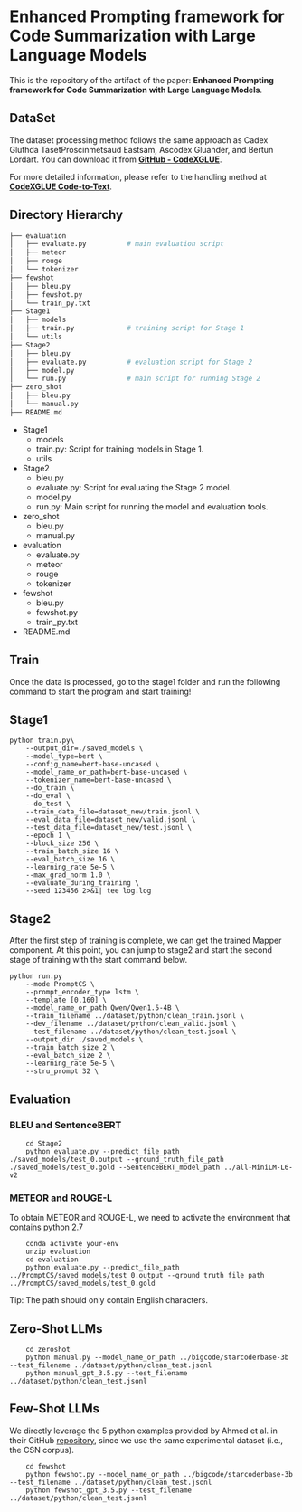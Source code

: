 # Enhanced Prompting framework for Code Summarization with Large Language Models

This is the repository of the artifact of the paper: **Enhanced Prompting framework for Code Summarization with Large Language Models**.

## DataSet

The dataset processing method follows the same approach as Cadex Gluthda TasetProscinmetsaud Eastsam, Ascodex Gluander, and Bertun Lordart. You can download it from **[GitHub - CodeXGLUE](https://github.com/microsoft/CodeXGLUE)**.  

For more detailed information, please refer to the handling method at **[CodeXGLUE Code-to-Text](https://github.com/microsoft/CodeXGLUE/tree/main/Code-Text/code-to-text)**. 

## Directory Hierarchy
```bash
├── evaluation
│   ├── evaluate.py          # main evaluation script
│   ├── meteor
│   ├── rouge
│   └── tokenizer
├── fewshot
│   ├── bleu.py
│   ├── fewshot.py
│   └── train_py.txt
├── Stage1
│   ├── models
│   ├── train.py             # training script for Stage 1
│   └── utils
├── Stage2
│   ├── bleu.py
│   ├── evaluate.py          # evaluation script for Stage 2
│   ├── model.py
│   └── run.py               # main script for running Stage 2
├── zero_shot
│   ├── bleu.py
│   └── manual.py
├── README.md
```
- Stage1
  - models
  - train.py: Script for training models in Stage 1.
  - utils
- Stage2
  - bleu.py
  - evaluate.py: Script for evaluating the Stage 2 model.
  - model.py
  - run.py: Main script for running the model and evaluation tools.
- zero_shot
  - bleu.py
  - manual.py
- evaluation
  - evaluate.py
  - meteor
  - rouge
  - tokenizer
- fewshot
  - bleu.py
  - fewshot.py
  - train_py.txt
- README.md

## Train
Once the data is processed, go to the stage1 folder and run the following command to start the program and start training!


## Stage1
```
python train.py\
    --output_dir=./saved_models \
    --model_type=bert \
    --config_name=bert-base-uncased \
    --model_name_or_path=bert-base-uncased \
    --tokenizer_name=bert-base-uncased \
    --do_train \
    --do_eval \
    --do_test \
    --train_data_file=dataset_new/train.jsonl \
    --eval_data_file=dataset_new/valid.jsonl \
    --test_data_file=dataset_new/test.jsonl \
    --epoch 1 \
    --block_size 256 \
    --train_batch_size 16 \
    --eval_batch_size 16 \
    --learning_rate 5e-5 \
    --max_grad_norm 1.0 \
    --evaluate_during_training \
    --seed 123456 2>&1| tee log.log
```


## Stage2
After the first step of training is complete, we can get the trained Mapper component. At this point, you can jump to stage2 and start the second stage of training with the start command below.
```
python run.py 
    --mode PromptCS \
    --prompt_encoder_type lstm \
    --template [0,160] \
    --model_name_or_path Qwen/Qwen1.5-4B \
    --train_filename ../dataset/python/clean_train.jsonl \
    --dev_filename ../dataset/python/clean_valid.jsonl \
    --test_filename ../dataset/python/clean_test.jsonl \
    --output_dir ./saved_models \
    --train_batch_size 2 \
    --eval_batch_size 2 \
    --learning_rate 5e-5 \
    --stru_prompt 32 \
```

## Evaluation

### BLEU and SentenceBERT
```
    cd Stage2
    python evaluate.py --predict_file_path ./saved_models/test_0.output --ground_truth_file_path ./saved_models/test_0.gold --SentenceBERT_model_path ../all-MiniLM-L6-v2
```

### METEOR and ROUGE-L
To obtain METEOR and ROUGE-L, we need to activate the environment that contains python 2.7
```
    conda activate your-env
    unzip evaluation
    cd evaluation
    python evaluate.py --predict_file_path ../PromptCS/saved_models/test_0.output --ground_truth_file_path ../PromptCS/saved_models/test_0.gold
```
Tip: The path should only contain English characters.

## Zero-Shot LLMs
```
    cd zeroshot
    python manual.py --model_name_or_path ../bigcode/starcoderbase-3b --test_filename ../dataset/python/clean_test.jsonl
    python manual_gpt_3.5.py --test_filename ../dataset/python/clean_test.jsonl
```
## Few-Shot LLMs
We directly leverage the 5 python examples provided by Ahmed et al. in their GitHub [repository](https://github.com/toufiqueparag/few_shot_code_summarization/tree/main/Java), since we use the same experimental dataset (i.e., the CSN corpus).
```
    cd fewshot
    python fewshot.py --model_name_or_path ../bigcode/starcoderbase-3b --test_filename ../dataset/python/clean_test.jsonl
    python fewshot_gpt_3.5.py --test_filename ../dataset/python/clean_test.jsonl
```
